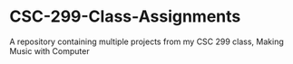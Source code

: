 # CSC-299-Class-Assignments
 A repository containing multiple projects from my CSC 299 class, Making Music with Computer
